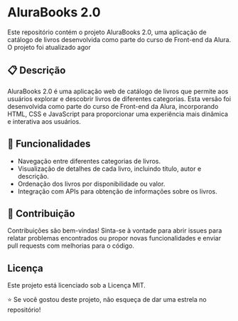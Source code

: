 # AluraBooks 2.0

Este repositório contém o projeto AluraBooks 2.0, uma aplicação de catálogo de livros desenvolvida como parte do curso de Front-end da Alura. O projeto foi atualizado agor

## 📋 Descrição

AluraBooks 2.0 é uma aplicação web de catálogo de livros que permite aos usuários explorar e descobrir livros de diferentes categorias. Esta versão foi desenvolvida como parte do curso de Front-end da Alura, incorporando HTML, CSS e JavaScript para proporcionar uma experiência mais dinâmica e interativa aos usuários.

## 🚀 Funcionalidades

- Navegação entre diferentes categorias de livros.
- Visualização de detalhes de cada livro, incluindo título, autor e descrição.
- Ordenação dos livros por disponibilidade ou valor.
- Integração com APIs para obtenção de informações sobre os livros.


## 🤝 Contribuição

Contribuições são bem-vindas! Sinta-se à vontade para abrir issues para relatar problemas encontrados ou propor novas funcionalidades e enviar pull requests com melhorias para o código.


## Licença

Este projeto está licenciado sob a Licença MIT.


⭐️ Se você gostou deste projeto, não esqueça de dar uma estrela no repositório!
